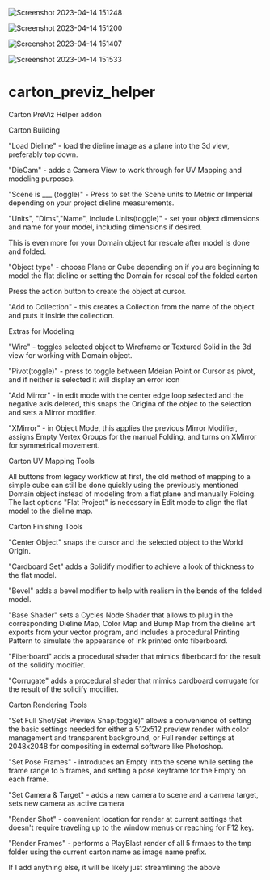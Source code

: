 ![Screenshot 2023-04-14 151248](https://user-images.githubusercontent.com/16747273/232148716-37ab32f3-3ba2-4cb1-8441-d2dc7182ebc7.png)

![Screenshot 2023-04-14 151200](https://user-images.githubusercontent.com/16747273/232148778-27f61434-fa44-437d-b683-a35f90a1bf5d.png)

![Screenshot 2023-04-14 151407](https://user-images.githubusercontent.com/16747273/232148741-098c62d1-fff2-4440-b8d6-9af2f556ec95.png)

![Screenshot 2023-04-14 151533](https://user-images.githubusercontent.com/16747273/232148761-e5fe7214-502c-4f44-891c-570b947d45a7.png)
# carton_previz_helper

Carton PreViz Helper addon

Carton Building

"Load Dieline" - load the dieline image as a plane into the 3d view, preferably top down.

"DieCam" - adds a Camera View to work through for UV Mapping and modeling purposes.


"Scene is ___ (toggle)" - Press to set the Scene units to Metric or Imperial depending on your project dieline measurements.

"Units", "Dims","Name", Include Units(toggle)" - set your object dimensions and name for your model, including dimensions if desired.

This is even more for your Domain object for rescale after model is done and folded.



"Object type" - choose Plane or Cube depending on if you are beginning to model the flat dieline or setting the Domain for rescal eof the folded carton

Press the action button to create the object at cursor.

"Add to Collection" - this creates a Collection from the name of the object and puts it inside the collection.


Extras for Modeling

"Wire" - toggles selected object to Wireframe or Textured Solid in the 3d view for working with Domain object.

"Pivot(toggle)" - press to toggle between Mdeian Point or Cursor as pivot, and if neither is selected it will display an error icon

"Add Mirror" - in edit mode with the center edge loop selected and the negative axis deleted, this snaps the Origina of the objec to the selection and sets a Mirror modifier.

"XMirror" - in Object Mode, this applies the previous Mirror Modifier, assigns Empty Vertex Groups for the manual Folding, and turns on XMirror for symmetrical movement.


Carton UV Mapping Tools

All buttons from legacy workflow at first, the old method of mapping to a simple cube can still be done quickly using the previously mentioned Domain object instead of modeling from a flat plane and manually Folding. The last options "Flat Project" is necessary in Edit mode to align the flat model to the dieline map.


Carton Finishing Tools


"Center Object" snaps the cursor and the selected object to the World Origin.

"Cardboard Set" adds a Solidify modifier to achieve a look of thickness to the flat model.

"Bevel" adds a bevel modifier to help with realism in the bends of the folded model.

"Base Shader" sets a Cycles Node Shader that allows to plug in the corresponding Dieline Map, Color Map and Bump Map from the dieline art exports from your vector program, and includes a procedural Printing Pattern to simulate the appearance of ink printed onto fiberboard.

"Fiberboard" adds a procedural shader that mimics fiberboard for the result of the solidify modifier.

"Corrugate"  adds a procedural shader that mimics cardboard corrugate for the result of the solidify modifier.


Carton Rendering Tools

"Set Full Shot/Set Preview Snap(toggle)" allows a convenience of setting the basic settings needed for either a 512x512 preview render with color management and transparent background, or Full render settings at 2048x2048 for compositing in external software like Photoshop.

"Set Pose Frames" - introduces an Empty into the scene while setting the frame range to 5 frames, and setting a pose keyframe for the Empty on each frame.

"Set Camera & Target" - adds a new camera to scene and a camera target, sets new camera as active camera

"Render Shot" - convenient location for render at current settings that doesn't require traveling up to the window menus or reaching for F12 key.

"Render Frames" - performs a PlayBlast render of all 5 frmaes to the tmp folder using the current carton name as image name prefix.


If I add anything else, it will be likely just streamlining the above



